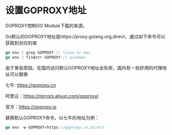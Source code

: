 # 设置GOPROXY地址

GOPROXY控制GO Module下载的来源。

Go默认的GOPROXY地址是https://proxy.golang.org,direct，通过如下命令可以获取到对应的值

```go
go env | grep GOPROXY // linux or mac
go env | findstr GOPROXY // windows
```

由于某些原因，在国内访问默认GOPROXY地址会失败，国内有一些好用的代理地址可以替换

七牛: https://goproxy.cn

阿里云：https://mirrors.aliyun.com/goproxy/

官方：https://goproxy.io



替换默认GOPROXY命令，以七牛的地址为例：

```go
go env -w GOPROXY=https://goproxy.cn,direct
```



